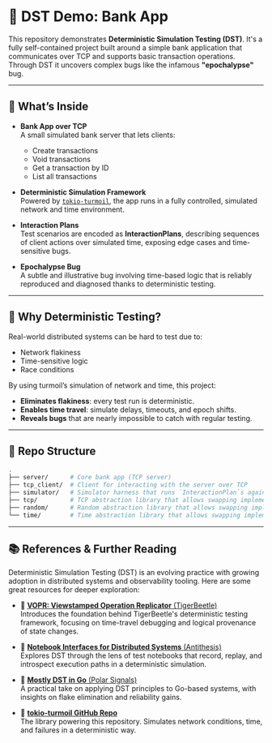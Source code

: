 # 🏦 DST Demo: Bank App

This repository demonstrates **Deterministic Simulation Testing (DST)**. It's a fully self-contained project built around a simple bank application that communicates over TCP and supports basic transaction operations. Through DST it uncovers complex bugs like the infamous **"epochalypse"** bug.

---

## 🚀 What’s Inside

- **Bank App over TCP**  
  A small simulated bank server that lets clients:

  - Create transactions
  - Void transactions
  - Get a transaction by ID
  - List all transactions

- **Deterministic Simulation Framework**  
  Powered by [`tokio-turmoil`](https://github.com/tokio-rs/turmoil), the app runs in a fully controlled, simulated network and time environment.

- **Interaction Plans**  
  Test scenarios are encoded as **InteractionPlans**, describing sequences of client actions over simulated time, exposing edge cases and time-sensitive bugs.

- **Epochalypse Bug**  
  A subtle and illustrative bug involving time-based logic that is reliably reproduced and diagnosed thanks to deterministic testing.

---

## 🧪 Why Deterministic Testing?

Real-world distributed systems can be hard to test due to:

- Network flakiness
- Time-sensitive logic
- Race conditions

By using turmoil’s simulation of network and time, this project:

- **Eliminates flakiness**: every test run is deterministic.
- **Enables time travel**: simulate delays, timeouts, and epoch shifts.
- **Reveals bugs** that are nearly impossible to catch with regular testing.

---

## 📂 Repo Structure

```bash
.
├── server/      # Core bank app (TCP server)
├── tcp_client/  # Client for interacting with the server over TCP
├── simulator/   # Simulator harness that runs `InteractionPlan`s against the Bank server
├── tcp/         # TCP abstraction library that allows swapping implementation between simulated and concrete at compile-time
├── random/      # Random abstraction library that allows swapping implementation between simulated (deterministically seeded) and fully random at compile-time
└── time/        # Time abstraction library that allows swapping implementation between simulated time and real time at compile-time
```

---

## 📚 References & Further Reading

Deterministic Simulation Testing (DST) is an evolving practice with growing adoption in distributed systems and observability tooling. Here are some great resources for deeper exploration:

- 📄 [**VOPR: Viewstamped Operation Replicator** (TigerBeetle)](https://web.archive.org/web/20250126140225/https://docs.tigerbeetle.com/about/vopr/)  
  Introduces the foundation behind TigerBeetle's deterministic testing framework, focusing on time-travel debugging and logical provenance of state changes.

- 📓 [**Notebook Interfaces for Distributed Systems** (Antithesis)](https://antithesis.com/blog/notebook_interfaces/)  
  Explores DST through the lens of test notebooks that record, replay, and introspect execution paths in a deterministic simulation.

- 🧪 [**Mostly DST in Go** (Polar Signals)](https://www.polarsignals.com/blog/posts/2024/05/28/mostly-dst-in-go)  
  A practical take on applying DST principles to Go-based systems, with insights on flake elimination and reliability gains.

- 🧰 [**tokio-turmoil GitHub Repo**](https://github.com/tokio-rs/turmoil)  
  The library powering this repository. Simulates network conditions, time, and failures in a deterministic way.
